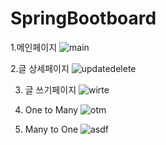 # SpringBootboard

1.메인페이지
![main](https://user-images.githubusercontent.com/40719484/96554898-1940e100-12f2-11eb-967b-57416c2f9aa2.PNG)

2.글 상세페이지
![updatedelete](https://user-images.githubusercontent.com/40719484/96554903-1a720e00-12f2-11eb-9553-8af7d20ccbe5.png)

3. 글 쓰기페이지
![wirte](https://user-images.githubusercontent.com/40719484/96554904-1b0aa480-12f2-11eb-8425-51502b76663d.png)

4. One to Many
![otm](https://user-images.githubusercontent.com/40719484/96554912-1e059500-12f2-11eb-84bf-41970e284b41.PNG)

5. Many to One
![asdf](https://user-images.githubusercontent.com/40719484/96554914-1e059500-12f2-11eb-80bb-88d25a80bfb4.PNG)
